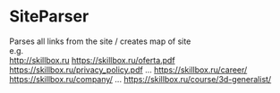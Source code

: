 # SiteParser
 Parses all links from the site / creates map of site<br>
e.g.
<br>
http://skillbox.ru
https://skillbox.ru/oferta.pdf
https://skillbox.ru/privacy_policy.pdf
...
        https://skillbox.ru/career/
        https://skillbox.ru/company/
        ...
                https://skillbox.ru/course/3d-generalist/

<br>
